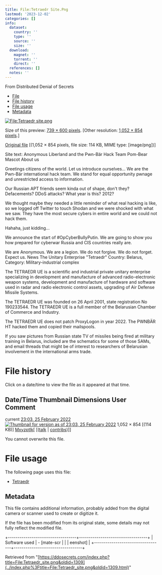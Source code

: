 ```yaml
---
title: File:Tetraedr Site.Png
lastmod: '2023-12-02'
categories: []
info:
  dataset:
    country: ''
    type: ''
    source: ''
    size: ''
  download:
    magnet: ''
    torrent: ''
    direct: ''
  references: []
  notes: ''
---
```




From Distributed Denial of Secrets

- [File](./File:Tetraedr_site.png.html#file)
- [File history](./File:Tetraedr_site.png.html#filehistory)
- [File usage](./File:Tetraedr_site.png.html#filelinks)
- [Metadata](./File:Tetraedr_site.png.html#metadata)

[![File:Tetraedr
site.png](../images/thumb/d/d4/Tetraedr_site.png/739px-Tetraedr_site.png%3F20220225230319)](../images/d/d4/Tetraedr_site.png)

Size of this preview: [739 × 600
pixels](../images/thumb/d/d4/Tetraedr_site.png/739px-Tetraedr_site.png).
[Other resolution: [1,052 × 854
pixels](../images/d/d4/Tetraedr_site.png).]

[Original
file](../images/d/d4/Tetraedr_site.png "Tetraedr site.png")
‎[(1,052 × 854 pixels, file size: 114 KB, MIME type:
[image/png])]

Site text: Anonymous Liberland and the Pwn-Bär Hack Team Pom-Bear Mascot
About us

Greetings citizens of the world. Let us introduce ourselves... We are
the Pwn-Bär international hack team. We stand for equal opportunity
pwnage and unrestricted access to information.

Our Russian APT friends seem kinda out of shape, don't they?
Defacements? DDoS attacks? What year is this? 2012?

We thought maybe they needed a little reminder of what real hacking is
like, so we logged off Twitter to touch Shodan and we were shocked with
what we saw. They have the most secure cybers in entire world and we
could not hack them.

Hahaha, just kidding...

We announce the start of #OpCyberBullyPutin. We are going to show you
how prepared for cyberwar Russia and CIS countries really are.

We are Anonymous. We are a legion. We do not forgive. We do not forget.
Expect us. News The Unitary Enterprise "Tetraedr" Country: Belarus,
Category: Military-industrial complex

The TETRAEDR UE is a scientific and industrial private unitary
enterprise specializing in development and manufacture of advanced
radio-electronic weapon systems, development and manufacture of hardware
and software used in radar and radio electronic control assets,
upgrading of Air Defense Missile Systems.

The TETRAEDR UE was founded on 26 April 2001, state registration No
190233544. The TETRAEDR UE is a full member of the Belarusian Chamber of
Commerce and Industry.

The TETRAEDR UE does not patch ProxyLogon in year 2022. The PWNBÄR HT
hacked them and copied their mailspools.

If you saw pictures from Russian state TV of missiles being fired at
military training in Belarus, included are the schematics for some of
those SAMs, and email threads that might be of interest to researchers
of Belarusian involvement in the international arms trade.

# File history

Click on a date/time to view the file as it appeared at that time.

Date/Time Thumbnail Dimensions User Comment
---
current [23:03, 25 February 2022](../images/d/d4/Tetraedr_site.png) [![Thumbnail for version as of 23:03, 25 February 2022](../images/thumb/d/d4/Tetraedr_site.png/120px-Tetraedr_site.png%3F20220225230319)](../images/d/d4/Tetraedr_site.png) 1,052 × 854 [(114 KB)] [Mxyzptlk](../index.php%3Ftitle=User:Mxyzptlk&action=edit&redlink=1.html "User:Mxyzptlk (page does not exist)")[ [([talk](../index.php%3Ftitle=User_talk:Mxyzptlk&action=edit&redlink=1.html "User talk:Mxyzptlk (page does not exist)") | [contribs](./Special:Contributions/Mxyzptlk.html "Special:Contributions/Mxyzptlk"))]]

You cannot overwrite this file.

# File usage

The following page uses this file:

- [Tetraedr](Tetraedr.html "Tetraedr")

## Metadata

This file contains additional information, probably added from the
digital camera or scanner used to create or digitize it.

If the file has been modified from its original state, some details may
not fully reflect the modified file.

+-----------------------------------+-----------------------------------+
| Software used | - [mate-scr |
| | eenshot] |
+-----------------------------------+-----------------------------------+

Retrieved from
"[https://ddosecrets.com/index.php?title=File:Tetraedr_site.png&oldid=1309](../index.php%3Ftitle=File:Tetraedr_site.png&oldid=1309.html)"


